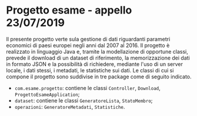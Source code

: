 # Progetto esame - appello 23/07/2019
Il presente progetto verte sula gestione di dati riguardanti parametri economici di paesi europei negli anni dal 2007 al 2016.
Il progetto è realizzato in linguaggio Java e, tramite la modellazione di opportune classi, prevede il download di un dataset di riferimento, la memorizzazione dei dati in formato JSON e la possibilità di richiedere, mediante l'uso di un server locale, i dati stessi, i metadati, le statistiche sui dati.
Le classi di cui si compone il progetto sono suddivise in tre package come di seguito indicato.

 - `com.esame.progetto`: contiene le classi `Controller`, `Download`, `ProgettoEsameApplication`;
 - `dataset`: contiene le classi `GeneratoreLista`, `StatoMembro`;
 - `operazioni`: `GeneratoreMetadati`, `Statistiche`.

<!--stackedit_data:
eyJoaXN0b3J5IjpbLTIxMTkxODY3NDIsLTEwNzY5NDcxMjAsLT
k2NDM4MTkzMl19
-->